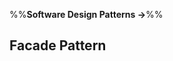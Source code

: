 <link rel="stylesheet" href="{{baseUrl}}/css/textbook.css">

<div class="website-content">

%%**Software Design Patterns →**%%

## Facade Pattern

<div id="main">

<include src="what/embed.md" />

</div>

</div>
